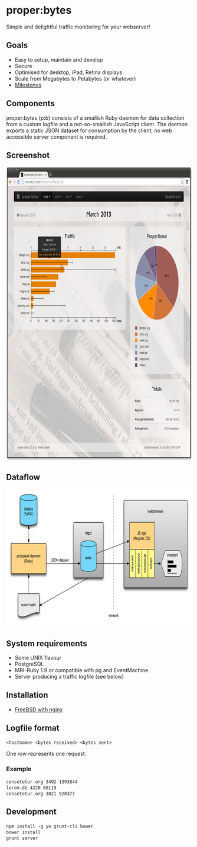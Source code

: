 # proper:bytes

Simple and delightful traffic monitoring for your webserver!

## Goals

* Easy to setup, maintain and develop
* Secure
* Optimised for desktop, iPad, Retina displays
* Scale from Megabytes to Petabytes (or whatever)
* [Milestones](https://github.com/improper/probytes/issues/milestones)

## Components

proper:bytes (p:b) consists of a smallish Ruby daemon for data collection from a custom logfile and a not-so-smallish JavaScript client. The daemon exports a static JSON dataset for consumption by the client, no web accessible server component is required.

## Screenshot

<img src="docs/screenshot.png" alt="webbrowser screenshot" width="852" height="794">

## Dataflow

<img src="docs/dataflow.png" alt="dataflow diagram" width="778" height="374">

## System requirements

* Some UNIX flavour
* PostgreSQL
* MRI-Ruby 1.9 or compatible with pg and EventMachine
* Server producing a traffic logfile (see below)

## Installation

* [FreeBSD with nginx](docs/installation-freebsd.md)

## Logfile format

    <hostname> <bytes received> <bytes sent>

One row represents one request.

### Example

    consetetur.org 3492 1393844
    lorem.de 4220 60119
    consetetur.org 3821 920377

## Development

    npm install -g yo grunt-cli bower
    bower install
    grunt server
